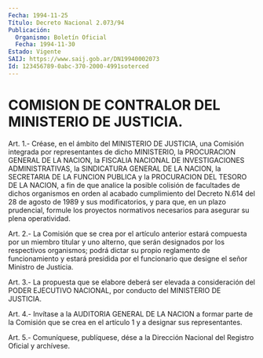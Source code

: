 ```yaml
---
Fecha: 1994-11-25
Título: Decreto Nacional 2.073/94
Publicación:
  Organismo: Boletín Oficial
  Fecha: 1994-11-30
Estado: Vigente
SAIJ: https://www.saij.gob.ar/DN19940002073
Id: 123456789-0abc-370-2000-4991soterced
---
```

# COMISION DE CONTRALOR DEL MINISTERIO DE JUSTICIA.

<a id="1"></a>
Art.  1.- Créase, en el ámbito del MINISTERIO DE JUSTICIA, una Comisión integrada  por  representantes  de  dicho  MINISTERIO,  la PROCURACION    GENERAL  DE  LA  NACION,  la  FISCALIA  NACIONAL  DE INVESTIGACIONES  ADMINISTRATIVAS,  la  SINDICATURA  GENERAL  DE  LA NACION,  la  SECRETARIA  DE LA FUNCION PUBLICA y la PROCURACION DEL TESORO DE LA NACION, a fin  de  que  analice la posible colisión de facultades de dichos organismos en orden  al  acabado  cumplimiento del Decreto N.614 del 28 de agosto de 1989 y sus modificatorios,  y para  que, en un plazo prudencial, formule los proyectos normativos necesarios para asegurar su plena operatividad.

<a id="2"></a>
Art.  2.-  La  Comisión  que  se crea por el artículo anterior estará compuesta por un miembro titular  y  uno  alterno, que serán designados por los respectivos organismos; podrá dictar  su  propio reglamento  de funcionamiento y estará presidida por el funcionario que designe el señor Ministro de Justicia.

<a id="3"></a>
Art.  3.-  La  propuesta  que  se elabore deberá ser elevada a consideración  del  PODER  EJECUTIVO  NACIONAL,  por  conducto  del MINISTERIO DE JUSTICIA.

<a id="4"></a>
Art. 4.- Invítase a la AUDITORIA GENERAL DE LA NACION a formar parte  de la Comisión que se crea en el artículo 1 y a designar sus representantes.

<a id="5"></a>
Art. 5.- Comuníquese, publíquese, dése a la Dirección Nacional del Registro Oficial y archívese.